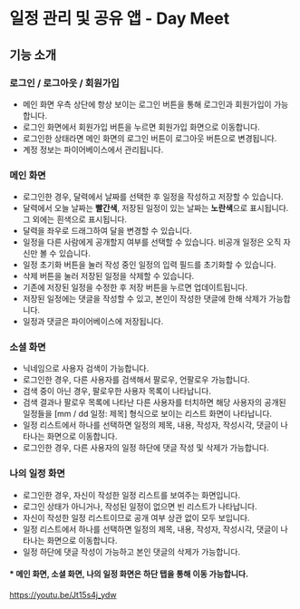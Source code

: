 # 일정 관리 및 공유 앱 - Day Meet

## 기능 소개

### 로그인 / 로그아웃 / 회원가입
- 메인 화면 우측 상단에 항상 보이는 로그인 버튼을 통해 로그인과 회원가입이 가능합니다.
- 로그인 화면에서 회원가입 버튼을 누르면 회원가입 화면으로 이동합니다.
- 로그인한 상태라면 메인 화면의 로그인 버튼이 로그아웃 버튼으로 변경됩니다.
- 계정 정보는 파이어베이스에서 관리됩니다.

### 메인 화면
- 로그인한 경우, 달력에서 날짜를 선택한 후 일정을 작성하고 저장할 수 있습니다.
- 달력에서 오늘 날짜는 **빨간색**, 저장된 일정이 있는 날짜는 **노란색**으로 표시됩니다. 그 외에는 흰색으로 표시됩니다.
- 달력을 좌우로 드래그하여 달을 변경할 수 있습니다.
- 일정을 다른 사람에게 공개할지 여부를 선택할 수 있습니다. 비공개 일정은 오직 자신만 볼 수 있습니다.
- 일정 초기화 버튼을 눌러 작성 중인 일정의 입력 필드를 초기화할 수 있습니다.
- 삭제 버튼을 눌러 저장된 일정을 삭제할 수 있습니다.
- 기존에 저장된 일정을 수정한 후 저장 버튼을 누르면 업데이트됩니다.
- 저장된 일정에는 댓글을 작성할 수 있고, 본인이 작성한 댓글에 한해 삭제가 가능합니다.
- 일정과 댓글은 파이어베이스에 저장됩니다.

### 소셜 화면
- 닉네임으로 사용자 검색이 가능합니다.
- 로그인한 경우, 다른 사용자를 검색해서 팔로우, 언팔로우 가능합니다.
- 검색 중이 아닌 경우, 팔로우한 사용자 목록이 나타납니다.
- 검색 결과나 팔로우 목록에 나타난 다른 사용자를 터치하면 해당 사용자의 공개된 일정들을 [mm / dd 일정: 제목] 형식으로 보이는 리스트 화면이 나타납니다.
- 일정 리스트에서 하나를 선택하면 일정의 제목, 내용, 작성자, 작성시각, 댓글이 나타나는 화면으로 이동합니다.
- 로그인한 경우, 다른 사용자의 일정 하단에 댓글 작성 및 삭제가 가능합니다.

### 나의 일정 화면
- 로그인한 경우, 자신이 작성한 일정 리스트를 보여주는 화면입니다.
- 로그인 상태가 아니거나, 작성된 일정이 없으면 빈 리스트가 나타납니다.
- 자신이 작성한 일정 리스트이므로 공개 여부 상관 없이 모두 보입니다.
- 일정 리스트에서 하나를 선택하면 일정의 제목, 내용, 작성자, 작성시각, 댓글이 나타나는 화면으로 이동합니다.
- 일정 하단에 댓글 작성이 가능하고 본인 댓글의 삭제가 가능합니다.

#### * 메인 화면, 소셜 화면, 나의 일정 화면은 하단 탭을 통해 이동 가능합니다.

https://youtu.be/Jt15s4j_ydw
